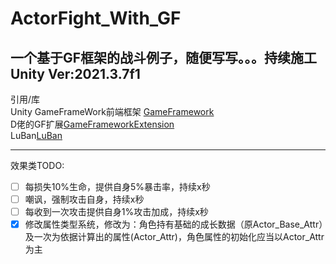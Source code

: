 # ActorFight_With_GF
一个基于GF框架的战斗例子，随便写写。。。持续施工
Unity Ver:2021.3.7f1
------------------------------------------------------------
引用/库<br />
Unity GameFrameWork前端框架 [GameFramework](https://github.com/EllanJiang/GameFramework)<br />
D佬的GF扩展[GameFrameworkExtension](https://github.com/FingerCaster/UGFExtensions)<br />
LuBan[LuBan](https://github.com/focus-creative-games/luban)

---

效果类TODO:

- [ ] 每损失10%生命，提供自身5%暴击率，持续x秒
- [ ] 嘲讽，强制攻击自身，持续x秒
- [ ] 每收到一次攻击提供自身1%攻击加成，持续x秒
- [x] 修改属性类型系统，修改为：角色持有基础的成长数据（原Actor_Base_Attr）及一次为依据计算出的属性(Actor_Attr)，角色属性的初始化应当以Actor_Attr为主
